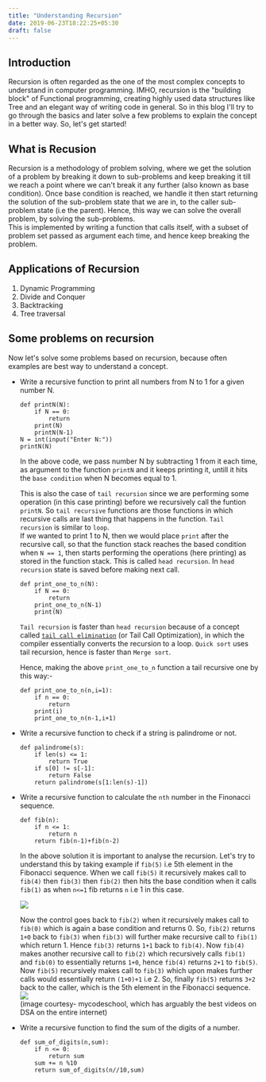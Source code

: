```yaml
---
title: "Understanding Recursion"
date: 2019-06-23T18:22:25+05:30
draft: false
---
```

## Introduction  
Recursion is often regarded as the one of the most complex concepts to understand in computer programming. IMHO, recursion is the "building block" of Functional programming, creating highly used data structures like Tree and an elegant way of writing code in general. So in this blog I'll try to go through the basics and later solve a few problems to explain the concept in a better way. So, let's get started!  
## What is Recusion  
Recursion is a methodology of problem solving, where we get the solution of a problem by breaking it down to sub-problems and keep breaking it till we reach a point where we can't break it any further (also known as base condition). Once base condition is reached, we handle it then start returning the solution of the sub-problem state that we are in, to the caller sub-problem state (i.e the parent). 
Hence, this way we can solve the overall problem, by solving the sub-problems.  
This is implemented by writing a function that calls itself, with a subset of problem set passed as argument each time, and hence keep breaking the problem.  
## Applications of Recursion  
1. Dynamic Programming
2. Divide and Conquer
3. Backtracking 
4. Tree traversal

## Some problems on recursion

Now let's solve some problems based on recursion, because often examples are best way to understand a concept.

*  Write a recursive function to print all numbers from N to 1 for a given number N.  

    ```
    def printN(N):
        if N == 0:
            return
        print(N)
        printN(N-1)
    N = int(input("Enter N:"))
    printN(N)
    ```
    In the above code, we pass number N by subtracting 1 from it each time, as argument to the function `printN` and it keeps printing it, untill it hits the `base condition` when N becomes equal to 1.

    This is also the case of `tail recursion` since we are performing some operation (in this case printing) before we recursively call the funtion `printN`. So `tail recursive` functions are those functions in which recursive calls are last thing that happens in the function. `Tail recursion` is similar to `loop`.  
    If we wanted to print 1 to N, then we would place `print` after the recursive call, so that the function stack reaches the based condition when `N == 1`, then starts performing the operations (here printing) as stored in the function stack. This is called `head recursion`. In `head recursion` state is saved before making next call.  
    ```
    def print_one_to_n(N):
        if N == 0:
            return
        print_one_to_n(N-1)
        print(N)
    ```


    `Tail recursion` is faster than `head recursion` because of a concept called [`tail call elimination`](https://www.geeksforgeeks.org/tail-call-elimination/) (or Tail Call Optimization), in which the compiler essentially converts the recursion to a loop. `Quick sort` uses tail recursion, hence is faster than `Merge sort`.   

    Hence, making the above `print_one_to_n` function a tail recursive one by this way:-  
    ```
    def print_one_to_n(n,i=1):
        if n == 0:
            return
        print(i)
        print_one_to_n(n-1,i+1)
    ```

*  Write a recursive function to check if a string is palindrome or not.   
    ```
    def palindrome(s):
        if len(s) <= 1:
            return True
        if s[0] != s[-1]:
            return False
        return palindrome(s[1:len(s)-1])

    ```  

    

*  Write a recursive function to calculate the `nth` number in the Finonacci sequence.     
    ```
    def fib(n):
        if n <= 1:
            return n
        return fib(n-1)+fib(n-2)
    ```
    In the above solution it is important to analyse the recursion. Let's try to understand this by taking example if `fib(5)` i.e 5th element in the Fibonacci sequence. When we call `fib(5)` it recursively makes call to `fib(4)` then `fib(3)` then `fib(2)` then hits the base condition when it calls `fib(1)` as when `n<=1` fib returns `n` i.e 1 in this case.  

    ![](/images/2019-08-03-12-32-24.png)  

    Now the control goes back to `fib(2)` when it recursively makes call to `fib(0)` which is again a base condition and returns 0. So, `fib(2)` returns `1+0` back to `fib(3)` when `fib(3)` will further make recursive call to `fib(1)` which return 1. Hence `fib(3)` returns `1+1` back to `fib(4)`. Now `fib(4)` makes another recursive call to `fib(2)` which recursively calls `fib(1)` and `fib(0)` to essentially returns `1+0`, hence `fib(4)` returns `2+1` to `fib(5)`. Now `fib(5)` recursively makes call to `fib(3)` which upon makes further calls would essentially return `(1+0)+1` i.e 2. So, finally `fib(5)` returns `3+2` back to the caller, which is the 5th element in the Fibonacci sequence.   
    ![](/images/2019-08-03-12-33-49.png)  
    (image courtesy- mycodeschool, which has arguably the best videos on DSA on the entire internet)  

*  Write a recursive function to find the sum of the digits of a number.    
    ```
    def sum_of_digits(n,sum):
        if n <= 0:
            return sum
        sum += n %10
        return sum_of_digits(n//10,sum) 
    ```



